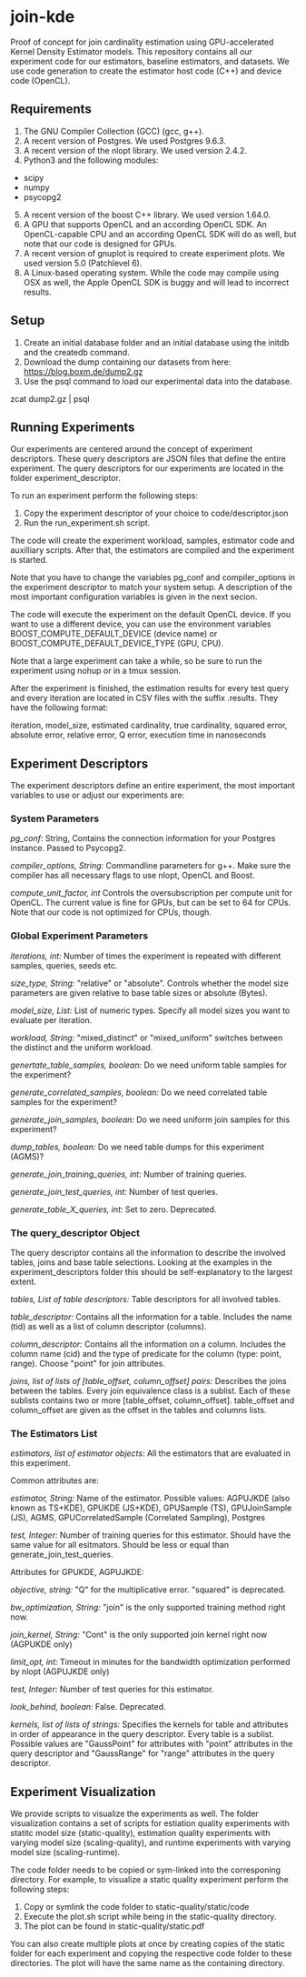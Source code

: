 # join-kde
Proof of concept for join cardinality estimation using GPU-accelerated Kernel Density Estimator models. This repository contains all our experiment code for our estimators, baseline estimators, and datasets. We use code generation to create the estimator host code (C++) and device code (OpenCL).

## Requirements
1. The GNU Compiler Collection (GCC) (gcc, g++).
2. A recent version of Postgres. We used Postgres 9.6.3.
3. A recent version of the nlopt library. We used version 2.4.2.
4. Python3 and the following modules:
  *  scipy
  *  numpy
  *  psycopg2
5. A recent version of the boost C++ library. We used version 1.64.0.
6. A GPU that supports OpenCL and an according OpenCL SDK. An OpenCL-capable CPU and an according OpenCL SDK will do as well, but note that our code is designed for GPUs.
7. A recent version of gnuplot is required to create experiment plots. We used version 5.0 (Patchlevel 6).
8. A Linux-based operating system. While the code may compile using OSX as well, the Apple OpenCL SDK is buggy and will lead to incorrect results.

## Setup
1. Create an initial database folder and an initial database using the initdb and the createdb command.
2. Download the dump containing our datasets from here: https://blog.boxm.de/dump2.gz
3. Use the psql command to load our experimental data into the database.

zcat dump2.gz | psql

## Running Experiments
Our experiments are centered around the concept of experiment descriptors. These query descriptors are JSON files that define the entire experiment. The query descriptors for our experiments are located in the folder experiment_descriptor. 

To run an experiment perform the following steps:
1. Copy the experiment descriptor of your choice to code/descriptor.json
2. Run the run_experiment.sh script.

The code will create the experiment workload, samples, estimator code and auxilliary scripts. After that, the estimators are compiled and the experiment is started. 

Note that you have to change the variables pg_conf and compiler_options in the experiment descriptor to match your system setup. A description of the most important configuration variables is given in the next secion.

The code will execute the experiment on the default OpenCL device. If you want to use a different device, you can use the environment variables BOOST_COMPUTE_DEFAULT_DEVICE (device name) or BOOST_COMPUTE_DEFAULT_DEVICE_TYPE (GPU, CPU).

Note that a large experiment can take a while, so be sure to run the experiment using nohup or in a tmux session.

After the experiment is finished, the estimation results for every test query and every iteration are located in CSV files with the suffix .results. They have the following format:

iteration, model_size, estimated cardinality, true cardinality, squared error, absolute error, relative error, Q error, execution time in nanoseconds


## Experiment Descriptors
The experiment descriptors define an entire experiment, the most important variables to use or adjust our experiments are:

### System Parameters
*pg_conf*: String, Contains the connection information for your Postgres instance. Passed to Psycopg2.

*compiler_options, String:* Commandline parameters for g++. Make sure the compiler has all necessary flags to use nlopt, OpenCL and Boost.

*compute_unit_factor, int* Controls the oversubscription per compute unit for OpenCL. The current value is fine for GPUs, but can be set to 64 for CPUs. Note that our code is not optimized for CPUs, though.

### Global Experiment Parameters
*iterations, int:* Number of times the experiment is repeated with different samples, queries, seeds etc.

*size_type, String:* "relative" or "absolute". Controls whether the model size parameters are given relative to base table sizes or absolute (Bytes).

*model_size, List:* List of numeric types. Specify all model sizes you want to evaluate per iteration.

*workload, String:* "mixed_distinct" or "mixed_uniform" switches between the distinct and the uniform workload.

*genertate_table_samples, boolean:* Do we need uniform table samples for the experiment? 

*generate_correlated_samples, boolean:* Do we need correlated table samples for the experiment? 

*generate_join_samples, boolean:* Do we need uniform join samples for this experiment?

*dump_tables, boolean:* Do we need table dumps for this experiment (AGMS)?

*generate_join_training_queries, int:* Number of training queries.

*generate_join_test_queries, int:* Number of test queries.

*generate_table_X_queries, int:* Set to zero. Deprecated.

### The query_descriptor Object
The query descriptor contains all the information to describe the involved tables, joins and base table selections. Looking at the examples in the experiment_descriptors folder this should be self-explanatory to the largest extent.

*tables, List of table descriptors:* Table descriptors for all involved tables.

*table_descriptor:* Contains all the information for a table. Includes the name (tid) as well as a list of column descriptor (columns).

*column_descriptor:* Contains all the information on a column. Includes the column name (cid) and the type of predicate for the column (type: point, range). Choose "point" for join attributes.

*joins, list of lists of [table_offset, column_offset] pairs:* Describes the joins between the tables. Every join equivalence class is a sublist. Each of these sublists contains two or more [table_offset, column_offset]. table_offset and column_offset are given as the offset in the tables and columns lists.


### The Estimators List
*estimators, list of estimator objects*: All the estimators that are evaluated in this experiment.


Common attributes are:

*estimator, String:* Name of the estimator. Possible values: AGPUJKDE (also known as TS+KDE), GPUKDE (JS+KDE), GPUSample (TS), GPUJoinSample (JS), AGMS, GPUCorrelatedSample (Correlated Sampling), Postgres

*test, Integer:* Number of training queries for this estimator. Should have the same value for all esitmators. Should be less or equal than generate_join_test_queries.


Attributes for GPUKDE, AGPUJKDE:

*objective, string:* "Q" for the multiplicative error. "squared" is deprecated.

*bw_optimization, String:* "join" is the only supported training method right now.

*join_kernel, String:* "Cont" is the only supported join kernel right now (AGPUKDE only)

*limit_opt, int:* Timeout in minutes for the bandwidth optimization performed by nlopt (AGPUJKDE only)

*test, Integer:* Number of test queries for this estimator.

*look_behind, boolean:* False. Deprecated.

*kernels, list of lists of strings:* Specifies the kernels for table and attributes in order of appearance in the query descriptor. Every table is a sublist. Possible values are "GaussPoint" for attributes with "point" attributes in the query descriptor and "GaussRange" for "range" attributes in the query descriptor.

## Experiment Visualization
We provide scripts to visualize the experiments as well. The folder visualization contains a set of scripts for estiation quality experiments with statitc model size (static-quality), estimation quality experiments with varying model size (scaling-quality), and runtime experiments with varying model size (scaling-runtime).

The code folder needs to be copied or sym-linked into the corresponing directory. For example, to visualize a static quality experiment perform the following steps:

1. Copy or symlink the code folder to static-quality/static/code
2. Execute the plot.sh script while being in the static-quality directory.
3. The plot can be found in static-quality/static.pdf

You can also create multiple plots at once by creating copies of the static folder for each experiment and copying the respective code folder to these directories. The plot will have the same name as the containing directory.
